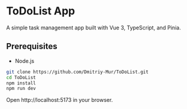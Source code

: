 # ToDoList App

A simple task management app built with Vue 3, TypeScript, and Pinia.

## Prerequisites

- Node.js

```bash
git clone https://github.com/Dmitriy-Mur/ToDoList.git
cd ToDoList
npm install
npm run dev
```

Open http://localhost:5173 in your browser.
